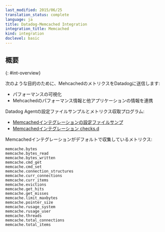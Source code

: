 ```yaml
---
last_modified: 2015/06/25
translation_status: complete
language: ja
title: Datadog-Memcached Integration
integration_title: Memcached
kind: integration
doclevel: basic
---
```


<!-- ### Overview
{:#int-overview} -->

## 概要
{: #int-overview}


<!-- Connect Memcached to Datadog in order to:

- Visualize its performance
- Correlate the performance of Memcached with the rest of your applications -->

次のような目的のために、MehcachedのメトリクスをDatadogに送信します:

- パフォーマンスの可視化
- Mehcachedのパフォーマンス情報と他アプリケーションの情報を連携


<!-- From the open-source Agent:

* [Memcache YAML example](https://github.com/DataDog/dd-agent/blob/master/conf.d/mcache.yaml.example)
* [Memcache checks.d](https://github.com/DataDog/dd-agent/blob/master/checks.d/mcache.py) -->

Datadog Agentの設定ファイルサンプルとメトリクス収取プログラム:

* [Memcachedインテグレーションの設定ファイルサンプ](https://github.com/DataDog/dd-agent/blob/master/conf.d/mcache.yaml.example)
* [Memcachedインテグレーション checks.d](https://github.com/DataDog/dd-agent/blob/master/checks.d/mcache.py)


<!-- The following metrics are collected by default with the Memcache integration:

    memcache.bytes
    memcache.bytes_read
    memcache.bytes_written
    memcache.cmd_get
    memcache.cmd_set
    memcache.connection_structures
    memcache.curr_connections
    memcache.curr_items
    memcache.evictions
    memcache.get_hits
    memcache.get_misses
    memcache.limit_maxbytes
    memcache.pointer_size
    memcache.rusage_system
    memcache.rusage_user
    memcache.threads
    memcache.total_connections
    memcache.total_items -->

Memcachedインテグレーションがデフォルトで収集しているメトリクス:

    memcache.bytes
    memcache.bytes_read
    memcache.bytes_written
    memcache.cmd_get
    memcache.cmd_set
    memcache.connection_structures
    memcache.curr_connections
    memcache.curr_items
    memcache.evictions
    memcache.get_hits
    memcache.get_misses
    memcache.limit_maxbytes
    memcache.pointer_size
    memcache.rusage_system
    memcache.rusage_user
    memcache.threads
    memcache.total_connections
    memcache.total_items
